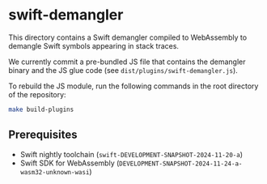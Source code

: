# swift-demangler

This directory contains a Swift demangler compiled to WebAssembly to demangle Swift symbols appearing in stack traces.

We currently commit a pre-bundled JS file that contains the demangler binary and the JS glue code (see `dist/plugins/swift-demangler.js`).

To rebuild the JS module, run the following commands in the root directory of the repository:

```sh
make build-plugins
```

## Prerequisites

- Swift nightly toolchain (`swift-DEVELOPMENT-SNAPSHOT-2024-11-20-a`)
- Swift SDK for WebAssembly (`DEVELOPMENT-SNAPSHOT-2024-11-24-a-wasm32-unknown-wasi`)

